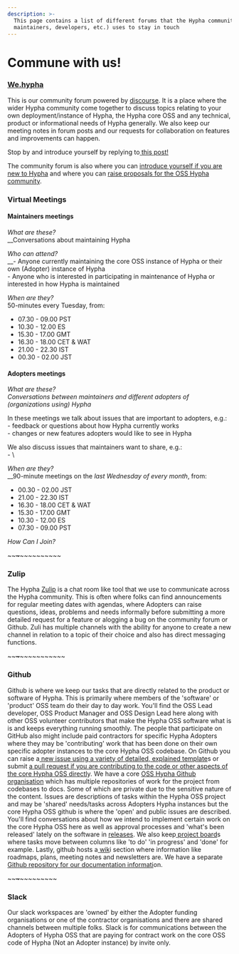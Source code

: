 ```yaml
---
description: >-
  This page contains a list of different forums that the Hypha community (users,
  maintainers, developers, etc.) uses to stay in touch
---
```


# Commune with us!

### [We.hypha](https://we.hypha.app)

This is our community forum powered by [discourse](https://www.discourse.org). It is a place where the wider Hypha community come together to discuss topics relating to your own deployment/instance of Hypha, the Hypha core OSS and any technical, product or informational needs of Hypha generally. We also keep our meeting notes in forum posts and our requests for collaboration on features and improvements can happen.

Stop by and introduce yourself by replying to[ this post!](https://we.hypha.app/t/welcome-to-the-hypha-lounge/)

The community forum is also where you can [introduce yourself if you are new to Hypha](https://we.hypha.app/t/welcome-to-the-hypha-lounge/8/5) and where you can [raise proposals for the OSS Hypha community](https://we.hypha.app/t/sociocracy-proposal-framework/171).



### Virtual Meetings

#### Maintainers meetings

_What are these?_\
__Conversations about maintaining Hypha

_Who can attend?_\
__- Anyone currently maintaining the core OSS instance of Hypha or their own (Adopter) instance of Hypha\
\- Anyone who is interested in participating in maintenance of Hypha or interested in how Hypha is maintained

_When are they?_\
50-minutes every Tuesday, from:

* 07.30 - 09.00 PST
* 10.30 - 12.00 ES
* 15.30 - 17.00 GMT
* 16.30 - 18.00 CET & WAT
* 21.00 - 22.30 IST
* 00.30 - 02.00 JST

#### Adopters meetings

_What are these?_\
_Conversations between maintainers and different adopters of (organizations using) Hypha_

In these meetings we talk about issues that are important to adopters, e.g.:\
&#x20;\- feedback or questions about how Hypha currently works\
&#x20;\- changes or new features adopters would like to see in Hypha

We also discuss issues that maintainers want to share, e.g.:\
&#x20;\- \


_When are they?_\
__90-minute meetings on the _last Wednesday of every month_, from:

* 00.30 - 02.00 JST
* 21.00 - 22.30 IST
* 16.30 - 18.00 CET & WAT
* 15.30 - 17.00 GMT
* 10.30 - 12.00 ES
* 07.30 - 09.00 PST

_How Can I Join?_&#x20;

\~\~~~\~~~\~\~\~\~\~\~\~\~\~\~

### Zulip

The Hypha [Zulip](https://zulip.com) is a chat room like tool that we use to communicate across the Hypha community. This is often where folks can find announcements for regular meeting dates with agendas, where Adopters can raise questions, ideas, problems and needs informally before submitting a more detailed request for a feature or alogging a bug on the community forum or Github. Zuli has multiple channels with the ability for anyone to create a new channel in relation to a topic of their choice and also has direct messaging functions.

\~\~~~\~~~\~\~\~\~\~\~\~\~\~\~\~

### Github

Github is where we keep our tasks that are directly related to the product or software of Hypha. This is primarily where members of the 'software' or 'product' OSS team do their day to day work. You'll find the OSS Lead developer, OSS Product Manager and OSS Design Lead here along with other OSS volunteer contributors that make the Hypha OSS software what is is and keeps everything running smoothly. The people that participate on GitHub also might include paid contractors for specific Hypha Adopters where they may be 'contributing' work that has been done on their own specific adopter instances to the core Hypha OSS codebase. On Github you can raise a[ ](https://github.com/HyphaApp/hypha/issues/new/choose)[new issue using a variety of detailed, explained template](https://github.com/HyphaApp/hypha/issues/new/choose)s or submit [a](https://github.com/HyphaApp/hypha/compare)[ pull request if you are contributing to the code or other aspects of the core Hypha OSS directl](https://github.com/HyphaApp/hypha/compare)y. We have a core [OSS Hypha Github organisation](https://github.com/HyphaApp) which has multiple repositories of work for the project from codebases to docs. Some of which are private due to the sensitive nature of the content. Issues are descriptions of tasks within the Hypha OSS project and may be 'shared' needs/tasks across Adopters Hypha instances but the core Hypha OSS github is where the 'open' and public issues are described. You'll find conversations about how we intend to implement certain work on the core Hypha OSS here as well as approval processes and 'what's been released' lately on the software in [releases](https://github.com/HyphaApp/hypha/releases). We also keep[ ](https://github.com/HyphaApp/hypha/projects)[project board](https://github.com/HyphaApp/hypha/projects)s where tasks move between columns like 'to do' 'in progress' and 'done' for example. Lastly, github hosts a[ ](https://github.com/HyphaApp/hypha/wiki)[wik](https://github.com/HyphaApp/hypha/wiki)i section where information like roadmaps, plans, meeting notes and newsletters are. We have a separate[ ](https://github.com/HyphaApp/hypha-docs)[Github repository for our documentation informati](https://github.com/HyphaApp/hypha-docs)on.

\~\~~~\~~~\~\~\~\~\~\~\~\~\~

### Slack

Our slack workspaces are 'owned' by either the Adopter funding organisations or one of the contractor organisations and there are shared channels between multiple folks. Slack is for communications between the Adopters of Hypha OSS that are paying for contract work on the core OSS code of Hypha (Not an Adopter instance) by invite only.
